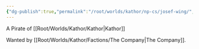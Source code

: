 ```yaml
---
{"dg-publish":true,"permalink":"/root/worlds/kathor/np-cs/josef-wing/","tags":["Kathor"]}
---
```


A Pirate of [[Root/Worlds/Kathor/Kathor\|Kathor]]

Wanted by [[Root/Worlds/Kathor/Factions/The Company\|The Company]].
